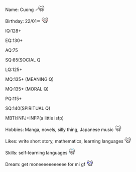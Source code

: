 <div class="bio-section">
<p>Name: Cuong ♂<img src="nuko/nukoShy3.gif" class="bio-icon"></p>
</div>
<div class="bio-section">
  <p>Birthday: 22/01♒ <img src="nuko/nukoShy4.gif" class="bio-icon"></p>
</div>
<p>IQ:128+</p>
<p>EQ:130+</p>
<p>AQ:75</p>
<p>SQ:85(SOCIAL Q</p>
<p>LQ:125+</p>
<p>MQ:135+ (MEANING Q)</p>
<p>MQ:135+ (MORAL Q)</p>
<p>PQ:115+</p>
<p>SQ:140(SPIRITUAL Q)</p>
<p>MBTI:INFJ+INFP(a little isfp)</p>
<div class="bio-section">
  <p>Hobbies: Manga, novels, silly thing, Japanese music <img src="nuko/nukoThumbsUp2.gif" class="bio-icon"></p>
</div>
<div class="bio-section">
  <p>Likes: write short story, mathematics, learning languages <img src="nuko/nukoGoodJob.gif" class="bio-icon"></p>
</div>
<div class="bio-section">
  <p>Skills: self-learning languages <img src="nuko/nukoPanic.gif" class="bio-icon"></p>
</div>
<div class="bio-section">
  <p>Dream: get moneeeeeeeeeee for mi gf <img src="nuko/nukoPleading.gif" class="bio-icon"></p>
</div>

